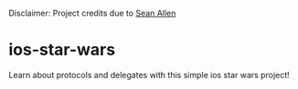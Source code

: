 Disclaimer: Project credits due to [Sean Allen](https://youtu.be/DBWu6TnhLeY)

# ios-star-wars
Learn about protocols and delegates with this simple ios star wars project!
